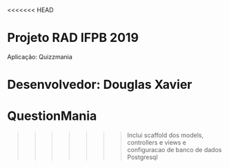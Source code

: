 <<<<<<< HEAD
# Projeto RAD IFPB 2019

Aplicação: Quizzmania

Desenvolvedor: Douglas Xavier
=======
# QuestionMania

>>>>>>> Inclui scaffold dos models, controllers e views e configuracao de banco de dados Postgresql
